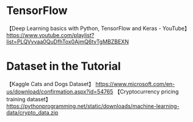 # TensorFlow

【Deep Learning basics with Python, TensorFlow and Keras - YouTube】
https://www.youtube.com/playlist?list=PLQVvvaa0QuDfhTox0AjmQ6tvTgMBZBEXN

# Dataset in the Tutorial

【Kaggle Cats and Dogs Dataset】
https://www.microsoft.com/en-us/download/confirmation.aspx?id=54765
【Cryptocurrency pricing training dataset】
https://pythonprogramming.net/static/downloads/machine-learning-data/crypto_data.zip
